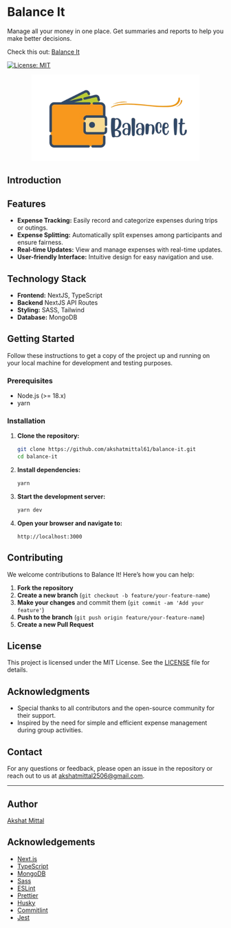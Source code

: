# Balance It

Manage all your money in one place. Get summaries and reports to help you make better decisions.

Check this out: [Balance It](https://balance-it.vercel.app)

[![License: MIT](https://img.shields.io/badge/License-MIT-blue.svg)](https://opensource.org/licenses/MIT)

<p align="center">
<img src="./public/logo-full.png" alt="Expenses Tracker" width="auto" height="200" />
</p>

## Introduction

## Features

- **Expense Tracking:** Easily record and categorize expenses during trips or outings.
- **Expense Splitting:** Automatically split expenses among participants and ensure fairness.
- **Real-time Updates:** View and manage expenses with real-time updates.
- **User-friendly Interface:** Intuitive design for easy navigation and use.

## Technology Stack

- **Frontend:** NextJS, TypeScript
- **Backend** NextJS API Routes
- **Styling:** SASS, Tailwind
- **Database:** MongoDB

## Getting Started

Follow these instructions to get a copy of the project up and running on your local machine for development and testing purposes.

### Prerequisites

- Node.js (>= 18.x)
- yarn

### Installation

1. **Clone the repository:**

    ```bash
    git clone https://github.com/akshatmittal61/balance-it.git
    cd balance-it
    ```

2. **Install dependencies:**

    ```bash
    yarn
    ```

3. **Start the development server:**

    ```bash
    yarn dev
    ```

4. **Open your browser and navigate to:**

    ```
    http://localhost:3000
    ```

## Contributing

We welcome contributions to Balance It! Here’s how you can help:

1. **Fork the repository**
2. **Create a new branch** (`git checkout -b feature/your-feature-name`)
3. **Make your changes** and commit them (`git commit -am 'Add your feature'`)
4. **Push to the branch** (`git push origin feature/your-feature-name`)
5. **Create a new Pull Request**

## License

This project is licensed under the MIT License. See the [LICENSE](LICENSE) file for details.

## Acknowledgments

- Special thanks to all contributors and the open-source community for their support.
- Inspired by the need for simple and efficient expense management during group activities.

## Contact

For any questions or feedback, please open an issue in the repository or reach out to us at [akshatmittal2506@gmail.com](mailto:akshatmittal2506@gmail.com).

---

## Author

[Akshat Mittal](https://akshatmittal61.vercel.app)

## Acknowledgements

- [Next.js](https://nextjs.org)
- [TypeScript](https://www.typescriptlang.org)
- [MongoDB](https://www.mongodb.com)
- [Sass](https://sass-lang.com)
- [ESLint](https://eslint.org)
- [Prettier](https://prettier.io)
- [Husky](https://typicode.github.io/husky)
- [Commitlint](https://commitlint.js.org)
- [Jest](https://jestjs.io)
